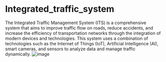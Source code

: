 # Integrated_traffic_system
The Integrated Traffic Management System (ITS) is a comprehensive system that aims to improve traffic flow on roads, reduce accidents, and increase the efficiency of transportation networks through the integration of modern devices and technologies. This system uses a combination of technologies such as the Internet of Things (IoT), Artificial Intelligence (AI), smart cameras, and sensors to analyze data and manage traffic dynamically.
![image](https://github.com/user-attachments/assets/501ac5c0-650a-44c9-89e4-3dd3352cb4d3)
